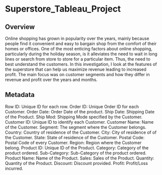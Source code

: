 # Superstore_Tableau_Project

## Overview
Online shopping has grown in popularity over the years, mainly because people find it convenient and easy to bargain shop from the comfort of their homes or offices. One of the most enticing factors about online shopping, particularly during the holiday season, is it alleviates the need to wait in long lines or search from store to store for a particular item. Thus, the need to best understand the customers. In this investigation, I look at the features of the superstore that can help us maximize revenue leading to increased profit. The main focus was on customer segments and how they differ in revenue and profit over the years and months.

## Metadata
Row ID: Unique ID for each row.
Order ID: Unique Order ID for each Customer.
Order Date: Order Date of the product.
Ship Date: Shipping Date of the Product.
Ship Mod: Shipping Mode specified by the Customer.
Customer ID: Unique ID to identify each Customer.
Customer Name: Name of the Customer.
Segment: The segment where the Customer belongs.
Country: Country of residence of the Customer.
City: City of residence of of the Customer.
State: State of residence of the Customer.
Postal Code: Postal Code of every Customer.
Region: Region where the Customer belong.
Product ID: Unique ID of the Product.
Category: Category of the product ordered.
Sub-Category: Sub-Category of the product ordered.
Product Name: Name of the Product.
Sales: Sales of the Product.
Quantity: Quantity of the Product.
Discount: Discount provided.
Profit: Profit/Loss incurred.
